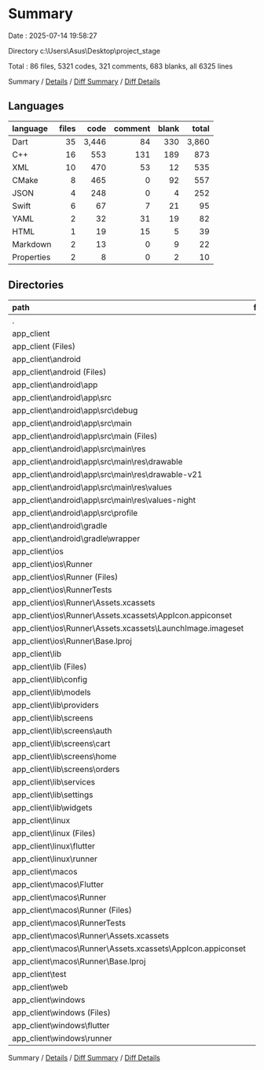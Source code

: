 # Summary

Date : 2025-07-14 19:58:27

Directory c:\\Users\\Asus\\Desktop\\project_stage

Total : 86 files,  5321 codes, 321 comments, 683 blanks, all 6325 lines

Summary / [Details](details.md) / [Diff Summary](diff.md) / [Diff Details](diff-details.md)

## Languages
| language | files | code | comment | blank | total |
| :--- | ---: | ---: | ---: | ---: | ---: |
| Dart | 35 | 3,446 | 84 | 330 | 3,860 |
| C++ | 16 | 553 | 131 | 189 | 873 |
| XML | 10 | 470 | 53 | 12 | 535 |
| CMake | 8 | 465 | 0 | 92 | 557 |
| JSON | 4 | 248 | 0 | 4 | 252 |
| Swift | 6 | 67 | 7 | 21 | 95 |
| YAML | 2 | 32 | 31 | 19 | 82 |
| HTML | 1 | 19 | 15 | 5 | 39 |
| Markdown | 2 | 13 | 0 | 9 | 22 |
| Properties | 2 | 8 | 0 | 2 | 10 |

## Directories
| path | files | code | comment | blank | total |
| :--- | ---: | ---: | ---: | ---: | ---: |
| . | 86 | 5,321 | 321 | 683 | 6,325 |
| app_client | 86 | 5,321 | 321 | 683 | 6,325 |
| app_client (Files) | 3 | 42 | 31 | 26 | 99 |
| app_client\\android | 9 | 74 | 51 | 11 | 136 |
| app_client\\android (Files) | 1 | 3 | 0 | 1 | 4 |
| app_client\\android\\app | 7 | 66 | 51 | 9 | 126 |
| app_client\\android\\app\\src | 7 | 66 | 51 | 9 | 126 |
| app_client\\android\\app\\src\\debug | 1 | 3 | 4 | 1 | 8 |
| app_client\\android\\app\\src\\main | 5 | 60 | 43 | 7 | 110 |
| app_client\\android\\app\\src\\main (Files) | 1 | 34 | 11 | 1 | 46 |
| app_client\\android\\app\\src\\main\\res | 4 | 26 | 32 | 6 | 64 |
| app_client\\android\\app\\src\\main\\res\\drawable | 1 | 4 | 7 | 2 | 13 |
| app_client\\android\\app\\src\\main\\res\\drawable-v21 | 1 | 4 | 7 | 2 | 13 |
| app_client\\android\\app\\src\\main\\res\\values | 1 | 9 | 9 | 1 | 19 |
| app_client\\android\\app\\src\\main\\res\\values-night | 1 | 9 | 9 | 1 | 19 |
| app_client\\android\\app\\src\\profile | 1 | 3 | 4 | 1 | 8 |
| app_client\\android\\gradle | 1 | 5 | 0 | 1 | 6 |
| app_client\\android\\gradle\\wrapper | 1 | 5 | 0 | 1 | 6 |
| app_client\\ios | 8 | 229 | 4 | 13 | 246 |
| app_client\\ios\\Runner | 7 | 222 | 2 | 9 | 233 |
| app_client\\ios\\Runner (Files) | 2 | 13 | 0 | 3 | 16 |
| app_client\\ios\\RunnerTests | 1 | 7 | 2 | 4 | 13 |
| app_client\\ios\\Runner\\Assets.xcassets | 3 | 148 | 0 | 4 | 152 |
| app_client\\ios\\Runner\\Assets.xcassets\\AppIcon.appiconset | 1 | 122 | 0 | 1 | 123 |
| app_client\\ios\\Runner\\Assets.xcassets\\LaunchImage.imageset | 2 | 26 | 0 | 3 | 29 |
| app_client\\ios\\Runner\\Base.lproj | 2 | 61 | 2 | 2 | 65 |
| app_client\\lib | 34 | 3,432 | 74 | 323 | 3,829 |
| app_client\\lib (Files) | 1 | 53 | 1 | 7 | 61 |
| app_client\\lib\\config | 2 | 37 | 2 | 6 | 45 |
| app_client\\lib\\models | 7 | 1,000 | 42 | 122 | 1,164 |
| app_client\\lib\\providers | 4 | 249 | 5 | 44 | 298 |
| app_client\\lib\\screens | 11 | 1,640 | 14 | 95 | 1,749 |
| app_client\\lib\\screens\\auth | 3 | 752 | 6 | 42 | 800 |
| app_client\\lib\\screens\\cart | 2 | 358 | 0 | 14 | 372 |
| app_client\\lib\\screens\\home | 3 | 530 | 8 | 36 | 574 |
| app_client\\lib\\screens\\orders | 3 | 0 | 0 | 3 | 3 |
| app_client\\lib\\services | 6 | 118 | 0 | 26 | 144 |
| app_client\\lib\\settings | 2 | 0 | 0 | 2 | 2 |
| app_client\\lib\\widgets | 1 | 335 | 10 | 21 | 366 |
| app_client\\linux | 9 | 330 | 37 | 92 | 459 |
| app_client\\linux (Files) | 1 | 104 | 0 | 25 | 129 |
| app_client\\linux\\flutter | 4 | 110 | 9 | 27 | 146 |
| app_client\\linux\\runner | 4 | 116 | 28 | 40 | 184 |
| app_client\\macos | 6 | 459 | 5 | 17 | 481 |
| app_client\\macos\\Flutter | 1 | 18 | 3 | 4 | 25 |
| app_client\\macos\\Runner | 4 | 434 | 0 | 9 | 443 |
| app_client\\macos\\Runner (Files) | 2 | 23 | 0 | 7 | 30 |
| app_client\\macos\\RunnerTests | 1 | 7 | 2 | 4 | 13 |
| app_client\\macos\\Runner\\Assets.xcassets | 1 | 68 | 0 | 1 | 69 |
| app_client\\macos\\Runner\\Assets.xcassets\\AppIcon.appiconset | 1 | 68 | 0 | 1 | 69 |
| app_client\\macos\\Runner\\Base.lproj | 1 | 343 | 0 | 1 | 344 |
| app_client\\test | 1 | 14 | 10 | 7 | 31 |
| app_client\\web | 2 | 54 | 15 | 6 | 75 |
| app_client\\windows | 14 | 687 | 94 | 188 | 969 |
| app_client\\windows (Files) | 1 | 89 | 0 | 20 | 109 |
| app_client\\windows\\flutter | 4 | 136 | 9 | 29 | 174 |
| app_client\\windows\\runner | 9 | 462 | 85 | 139 | 686 |

Summary / [Details](details.md) / [Diff Summary](diff.md) / [Diff Details](diff-details.md)